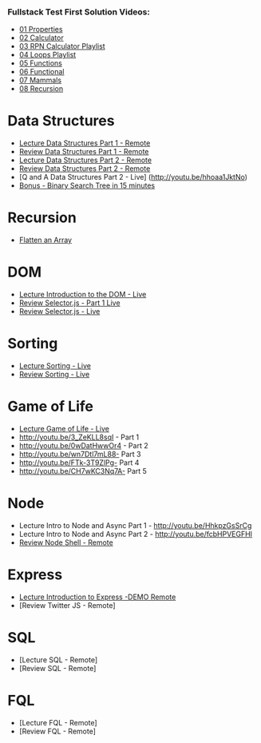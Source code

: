 ### Fullstack Test First Solution Videos:

- [01 Properties](https://www.youtube.com/watch?v=YDoRg2topuA)
- [02 Calculator](https://www.youtube.com/watch?v=komtSeCkzCA)
- [03 RPN Calculator Playlist](https://www.youtube.com/playlist?list=PLx0iOsdUOUmnfk2sgE6qjfmAk6vbQVcNG)
- [04 Loops Playlist](https://www.youtube.com/watch?v=66bl0bvyH2M&list=PLx0iOsdUOUmmHlW6T7IPy8uyiSgZp9R-E)
- [05 Functions](https://www.youtube.com/watch?v=oAHIBcmFUsg)
- [06 Functional](https://www.youtube.com/watch?v=fbf7aLX9dx4)
- [07 Mammals](https://www.youtube.com/playlist?list=PLx0iOsdUOUmkJGuH7-4KJ6dToxFJzgVFh)
- [08 Recursion](https://www.youtube.com/playlist?list=PLx0iOsdUOUmmrCVtFYTSvFgytB34qWT8a)

# Data Structures
- [Lecture Data Structures Part 1 - Remote](https://www.youtube.com/watch?v=x1JM8Wp8_mY)
- [Review Data Structures Part 1 - Remote](https://youtu.be/dCQmr5U9wBA)
- [Lecture Data Structures Part 2 - Remote](https://youtu.be/COvMZy_PDws)
- [Review Data Structures Part 2 - Remote](https://youtu.be/tn9FP8GLCPE)
- [Q and A Data Structures Part 2 - Live] (http://youtu.be/hhoaa1JktNo)
- [Bonus - Binary Search Tree in 15 minutes](https://youtu.be/_YobxKoCpvU)

# Recursion
- [Flatten an Array](http://youtu.be/iuucg1s7b6U)

# DOM
- [Lecture Introduction to the DOM - Live](http://youtu.be/-eJ75-R_n5Y)
- [Review Selector.js - Part 1 Live](http://youtu.be/wMBSpfB_6aw)
- [Review Selector.js - Live](http://youtu.be/03BbMKpOWQc)


# Sorting
- [Lecture Sorting - Live](http://youtu.be/BrQPJ0Jgdc0)
- [Review Sorting - Live](http://youtu.be/8PSrn_wUFe4)

# Game of Life
- [Lecture Game of Life - Live](http://youtu.be/vKuRuebSCPM)
- http://youtu.be/3_ZeKLL8sqI - Part 1
- http://youtu.be/0wDatHwwOr4 - Part 2
- http://youtu.be/wn7Dtl7mL88-  Part 3
- http://youtu.be/FTk-3T9ZlPg-  Part 4
- http://youtu.be/CH7wKC3Nq7A-  Part 5

# Node

- Lecture Intro to Node and Async Part 1 - http://youtu.be/HhkpzGsSrCg
- Lecture Intro to Node and Async Part 2 - http://youtu.be/fcbHPVEGFHI
- [Review Node Shell - Remote](http://youtu.be/UjKXBBtW13k)

# Express

- [Lecture Introduction to Express -DEMO Remote](http://youtu.be/Uu6pxMZRn7Q)
- [Review Twitter JS - Remote]

# SQL
- [Lecture SQL - Remote]
- [Review SQL - Remote]

# FQL
- [Lecture FQL - Remote]
- [Review FQL - Remote]


